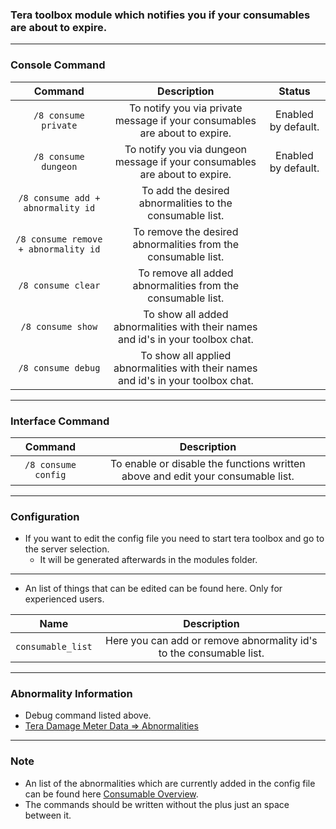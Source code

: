 ### Tera toolbox module which notifies you if your consumables are about to expire.

---

### Console Command
| Command | Description | Status |
| :---: | :---: | :---: |
| `/8 consume private` | To notify you via private message if your consumables are about to expire. | Enabled by default. |
| `/8 consume dungeon` | To notify you via dungeon message if your consumables are about to expire. | Enabled by default. |
| `/8 consume add + abnormality id` | To add the desired abnormalities to the consumable list. |  |
| `/8 consume remove + abnormality id` | To remove the desired abnormalities from the consumable list. |  |
| `/8 consume clear` | To remove all added abnormalities from the consumable list. |  |
| `/8 consume show` | To show all added abnormalities with their names and id's in your toolbox chat. |  |
| `/8 consume debug` | To show all applied abnormalities with their names and id's in your toolbox chat. |  |

---

### Interface Command
| Command | Description |
| :---: | :---: |
| `/8 consume config` | To enable or disable the functions written above and edit your consumable list. |

---

### Configuration
- If you want to edit the config file you need to start tera toolbox and go to the server selection.
    - It will be generated afterwards in the modules folder.

---

- An list of things that can be edited can be found here. Only for experienced users.

| Name | Description |
| :---: | :---: |
| `consumable_list` | Here you can add or remove abnormality id's to the consumable list. |

---

### Abnormality Information
- Debug command listed above.
- [Tera Damage Meter Data => Abnormalities](https://github.com/neowutran/TeraDpsMeterData/tree/master/hotdot)

---

### Note
- An list of the abnormalities which are currently added in the config file can be found here [Consumable Overview](https://github.com/Tera-Shiraneko/consumable-notifier/tree/master/Additional-Data).
- The commands should be written without the plus just an space between it.